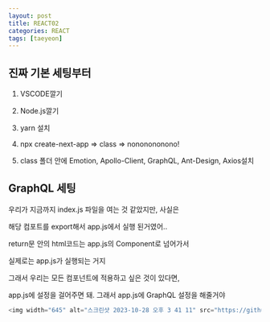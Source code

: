 ```yaml
---
layout: post
title: REACT02
categories: REACT
tags: [taeyeon]
---
```


## 진짜 기본 세팅부터

1. VSCODE깔기

2. Node.js깔기

3. yarn 설치

4. npx create-next-app => class => nononononono!

5. class 폴더 안에 Emotion, Apollo-Client, GraphQL, Ant-Design, Axios설치


## GraphQL 세팅

우리가 지금까지 index.js 파일을 여는 것 같았지만, 사실은 

해당 컴포트를 export해서 app.js에서 실행 된거였어..

return문 안의 html코드는 app.js의 Component로 넘어가서 

실제로는 app.js가 실행되는 거지

그래서 우리는 모든 컴포넌트에 적용하고 싶은 것이 있다면, 

app.js에 설정을 걸어주면 돼. 그래서 app.js에 GraphQL 설정을 해줄거야

``` 1=app.js
<img width="645" alt="스크린샷 2023-10-28 오후 3 41 11" src="https://github.com/taeyeonkim2/taeyeonkim2.github.io/assets/121271236/53d9adf2-388d-40f1-b0d8-2d23cfdf2988">

```



